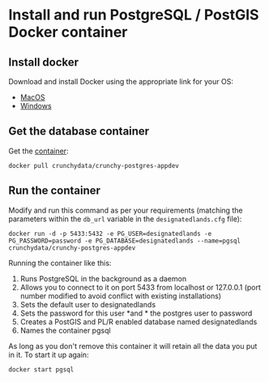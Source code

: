 # Install and run PostgreSQL / PostGIS Docker container

## Install docker

Download and install Docker using the appropriate link for your OS:

- [MacOS](https://download.docker.com/mac/stable/Docker.dmg)
- [Windows](https://download.docker.com/win/stable/Docker%20Desktop%20Installer.exe)


## Get the database container

Get the [container](https://hub.docker.com/r/crunchydata/crunchy-postgres-appdev):

`docker pull crunchydata/crunchy-postgres-appdev`

## Run the container

Modify and run this command as per your requirements (matching the parameters within the `db_url` variable in the `designatedlands.cfg` file):

`docker run -d -p 5433:5432 -e PG_USER=designatedlands -e PG_PASSWORD=password -e PG_DATABASE=designatedlands --name=pgsql crunchydata/crunchy-postgres-appdev`

Running the container like this:

1. Runs PostgreSQL in the background as a daemon
2. Allows you to connect to it on port 5433 from localhost or 127.0.0.1 (port number modified to avoid conflict with existing installations)
3. Sets the default user to designatedlands
4. Sets the password for this user *and * the postgres user to password
5. Creates a PostGIS and PL/R enabled database named designatedlands
6. Names the container pgsql

As long as you don't remove this container it will retain all the data you put in it. To start it up again:

 `docker start pgsql`